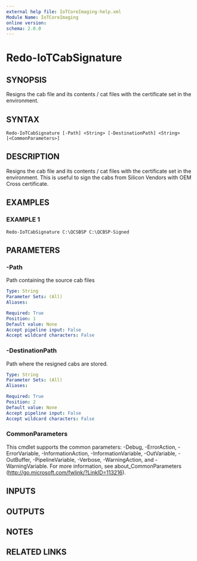 ```yaml
---
external help file: IoTCoreImaging-help.xml
Module Name: IoTCoreImaging
online version:
schema: 2.0.0
---
```


# Redo-IoTCabSignature

## SYNOPSIS
Resigns the cab file and its contents / cat files with the certificate set in the environment.

## SYNTAX

```
Redo-IoTCabSignature [-Path] <String> [-DestinationPath] <String> [<CommonParameters>]
```

## DESCRIPTION
Resigns the cab file and its contents / cat files with the certificate set in the environment.
This is useful to sign the cabs from Silicon Vendors with OEM Cross certificate.

## EXAMPLES

### EXAMPLE 1
```
Redo-IoTCabSignature C:\QCSBSP C:\QCBSP-Signed
```

## PARAMETERS

### -Path
Path containing the source cab files

```yaml
Type: String
Parameter Sets: (All)
Aliases:

Required: True
Position: 1
Default value: None
Accept pipeline input: False
Accept wildcard characters: False
```

### -DestinationPath
Path where the resigned cabs are stored.

```yaml
Type: String
Parameter Sets: (All)
Aliases:

Required: True
Position: 2
Default value: None
Accept pipeline input: False
Accept wildcard characters: False
```

### CommonParameters
This cmdlet supports the common parameters: -Debug, -ErrorAction, -ErrorVariable, -InformationAction, -InformationVariable, -OutVariable, -OutBuffer, -PipelineVariable, -Verbose, -WarningAction, and -WarningVariable. For more information, see about_CommonParameters (http://go.microsoft.com/fwlink/?LinkID=113216).

## INPUTS

## OUTPUTS

## NOTES

## RELATED LINKS
